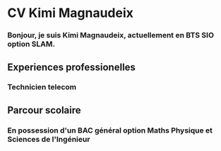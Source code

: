 <!DOCTYPE html>
<html>
 <body>
  <head>
   <h1>CV Kimi Magnaudeix</h1>
    <h3>Bonjour, je suis Kimi Magnaudeix, actuellement en BTS SIO option SLAM.</h3>
   <h2>Experiences professionelles</h2>
    <h3>Technicien telecom</h3>
    
   <h2>Parcour scolaire</h2>
   <h3>En possession d'un BAC général option Maths Physique et Sciences de l'Ingénieur</h3>
    
  </head>
 </body>
</html>
